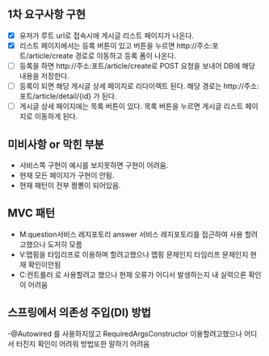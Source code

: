 ## 1차 요구사항 구현
- [x] 유저가 루트 url로 접속시에 게시글 리스트 페이지가 나온다.
- [x] 리스트 페이지에서는 등록 버튼이 있고 버튼을 누르면 http://주소:포트/article/create 경로로 이동하고 등록 폼이 나온다.
- [ ] 등록을 하면 http://주소:포트/article/create로 POST 요청을 보내어 DB에 해당 내용을 저장한다.
- [ ] 등록이 되면 해당 게시글 상세 페이지로 리다이렉트 된다. 해당 경로는 http://주소:포트/article/detail/{id} 가 된다.
- [ ] 게시글 상세 페이지에는 목록 버튼이 있다. 목록 버튼을 누르면 게시글 리스트 페이지로 이동하게 된다.

## 미비사항 or 막힌 부분
- 서비스쪽 구현이 예시를 보지못하면 구현이 어려움.
- 현재 모든 페이지가 구현이 안됨. 
- 현재 패턴이 전부 짬뽕이 되어있음. 


## MVC 패턴
- M:question서비스 레지포토리 answer 서비스 레지포토리를 접근하여 사용 할려고했으나 도저히 모름
- V:맵핑을 타임리프로 이용하며 할려고했으나 맵핑 문제인지 타임리프 문제인지 현재 확인이안됨
- C:컨트롤러 로 사용할려고 했으나 현재 오류가 어디서 발생하는지 내 실력으론 확인이 어려움

## 스프링에서 의존성 주입(DI) 방법
-@Autowired 를 사용하지않고 RequiredArgsConstructor 이용할려고했으나 어디서 터진지 확인이 어려워 방법또한 말하기 어려움